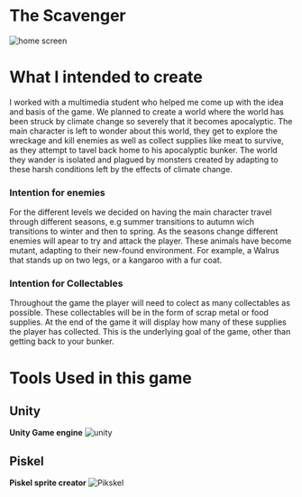 # The Scavenger

![home screen](https://github.com/user-attachments/assets/73050d7c-95b7-4987-9847-4564b6643243)


# What I intended to create
I worked with a multimedia student who helped me come up with the idea and basis of the game. We planned to create a world where the world has been struck by climate change so severely that it becomes apocalyptic. The main character is left to wonder about this world, they get to explore the wreckage and kill enemies as well as collect supplies like meat to survive, as they attempt to tavel back home to his apocalyptic bunker. The world they wander is isolated and plagued by monsters created by adapting to these harsh conditions left by the effects of climate change. 
### Intention for enemies
For the different levels we decided on having the main character travel through different seasons, e.g summer transitions to autumn wich transitions to winter and then to spring. As the seasons change different enemies will apear to try and attack the player. These animals have become mutant, adapting to their new-found environment. For example, a Walrus that stands up on two legs, or a kangaroo with a fur coat. 
### Intention for Collectables
Throughout the game the player will need to colect as many collectables as possible. These collectables will be in the form of scrap metal or food supplies. At the end of the game it will display how many of these supplies the player has collected. This is the underlying goal of the game, other than getting back to your bunker. 

# Tools Used in this game

## Unity

**Unity Game engine**
![unity](https://github.com/user-attachments/assets/d5f2a8ab-d88f-4eca-a5c2-eae42b922da6)

## Piskel

**Piskel sprite creator**
![Pikskel](https://github.com/user-attachments/assets/7d78a18c-7c21-4ccb-ae8a-43a847539745)

